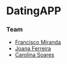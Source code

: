 # DatingAPP

### **Team** 
* [Francisco Miranda](https://github.com/alvarofranciscomiranda "alvarofranciscomiranda")
* [Joana Ferreira](https://github.com/joanaferreira0011 "joanaferreira0011")
* [Carolina Soares](https://github.com/mcarolinaSoares "mcarolinaSoares")

